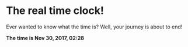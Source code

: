 # The real time clock!

Ever wanted to know what the time is? Well, your journey is about to end!

**The time is Nov 30, 2017, 02:28**